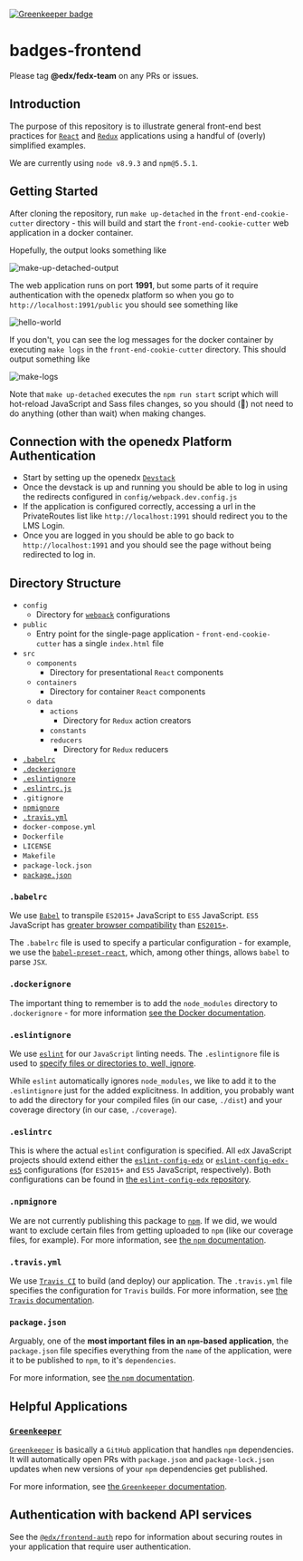 [![Greenkeeper badge](https://badges.greenkeeper.io/edx/front-end-cookie-cutter-application.svg)](https://greenkeeper.io/)

# badges-frontend

Please tag **@edx/fedx-team** on any PRs or issues.

## Introduction

The purpose of this repository is to illustrate general front-end best practices for [`React`](https://reactjs.org/) 
and [`Redux`](https://redux.js.org) applications using a handful of (overly) simplified examples.

We are currently using `node v8.9.3` and `npm@5.5.1`.

## Getting Started

After cloning the repository, run `make up-detached` in the `front-end-cookie-cutter` directory - this will build and 
start the `front-end-cookie-cutter` web application in a docker container.

Hopefully, the output looks something like

![make-up-detached-output](https://imgur.com/9oFeCzA.png)

The web application runs on port **1991**, but some parts of it require authentication with the openedx platform 
so when you go to `http://localhost:1991/public` you should see something like

![hello-world](https://imgur.com/JnnySGX.png)

If you don't, you can see the log messages for the docker container by executing `make logs` in the 
`front-end-cookie-cutter` directory. This should output something like

![make-logs](https://imgur.com/JDUEkZ3.png)

Note that `make up-detached` executes the `npm run start` script which will hot-reload JavaScript and Sass files 
changes, so you should (:crossed_fingers:) not need to do anything (other than wait) when making changes.

## Connection with the openedx Platform Authentication

- Start by setting up the openedx [`Devstack`](https://github.com/edx/devstack)
- Once the devstack is up and running you should be able to log in using the redirects 
configured in `config/webpack.dev.config.js`
- If the application is configured correctly, accessing a url in the PrivateRoutes list like
`http://localhost:1991` should redirect you to the LMS Login.
- Once you are logged in you should be able to go back to `http://localhost:1991` and you should see the 
page without being redirected to log in.


## Directory Structure

* `config`
  * Directory for [`webpack`](https://webpack.js.org/) configurations
* `public`
  * Entry point for the single-page application - `front-end-cookie-cutter` has a single `index.html` file
* `src`
  * `components`
    * Directory for presentational `React` components
  * `containers`
    * Directory for container `React` components
  * `data`
    * `actions`
      * Directory for `Redux` action creators
    * `constants`
    * `reducers`
      * Directory for `Redux` reducers
* [`.babelrc`](#babelrc)
* [`.dockerignore`](#dockerignore)
* [`.eslintignore`](#eslintignore)
* [`.eslintrc.js`](#eslintrcjs)
* `.gitignore`
* [`npmignore`](#npmignore)
* [`.travis.yml`](#travisyml)
* `docker-compose.yml`
* `Dockerfile`
* `LICENSE`
* `Makefile`
* `package-lock.json`
* [`package.json`](#packagejson)

### `.babelrc`

We use [`Babel`](https://babeljs.io/) to transpile `ES2015+` JavaScript to `ES5` JavaScript. `ES5` 
JavaScript has [greater browser compatibility](http://kangax.github.io/compat-table/es5/) than 
[`ES2015+`](http://kangax.github.io/compat-table/es6/).

The `.babelrc` file is used to specify a particular configuration - for example, we use the 
[`babel-preset-react`](https://babeljs.io/docs/plugins/preset-react/), which, among other things, 
allows `babel` to parse `JSX`.

### `.dockerignore`

The important thing to remember is to add the `node_modules` directory to `.dockerignore` - for more 
information [see the Docker documentation](https://docs.docker.com/engine/reference/builder/#dockerignore-file).

### `.eslintignore`

We use [`eslint`](https://eslint.org/) for our `JavaScript` linting needs. The `.eslintignore` file is used to 
[specify files or directories to, well, ignore](https://eslint.org/docs/user-guide/configuring#ignoring-files-and-directories).

While `eslint` automatically ignores `node_modules`, we like to add it to the `.eslintignore` just for the 
added explicitness. In addition, you probably want to add the directory for your compiled files (in our case, `./dist`)
 and your coverage directory (in our case, `./coverage`).

### `.eslintrc`

This is where the actual `eslint` configuration is specified. All `edX` JavaScript projects should extend either the 
[`eslint-config-edx`](https://github.com/edx/eslint-config-edx/blob/master/packages/eslint-config-edx/README.md) or 
[`eslint-config-edx-es5`](https://github.com/edx/eslint-config-edx/blob/master/packages/eslint-config-edx-es5/README.md) 
configurations (for `ES2015+` and `ES5` JavaScript, respectively). Both configurations can be found in 
[the `eslint-config-edx` repository](https://github.com/edx/eslint-config-edx).

### `.npmignore`

We are not currently publishing this package to [`npm`](https://www.npmjs.com/). If we did, we would want to exclude 
certain files from getting uploaded to `npm` (like our coverage files, for example). For more information, see 
[the `npm` documentation](https://docs.npmjs.com/misc/developers#keeping-files-out-of-your-package).

### `.travis.yml`

We use [`Travis CI`](https://travis-ci.org/) to build (and deploy) our application. The `.travis.yml` file specifies 
the configuration for `Travis` builds. For more information, see 
[the `Travis` documentation](https://docs.travis-ci.com/user/customizing-the-build/).

### `package.json`

Arguably, one of the **most important files in an `npm`-based application**, the `package.json` file specifies 
everything from the `name` of the application, were it to be published to `npm`, to it's `dependencies`.

For more information, see [the `npm` documentation](https://docs.npmjs.com/files/package.json).

## Helpful Applications

### [`Greenkeeper`](https://greenkeeper.io/)

[`Greenkeeper`](https://greenkeeper.io/) is basically a `GitHub` application that handles `npm` dependencies. It will
 automatically open PRs with `package.json` and `package-lock.json` updates when new versions of your `npm` dependencies 
 get published.

For more information, see [the `Greenkeeper` documentation](https://greenkeeper.io/docs.html#what-greenkeeper-does).

## Authentication with backend API services

See the [`@edx/frontend-auth`](https://github.com/edx/frontend-auth) repo for information about securing routes in 
your application that require user authentication.
